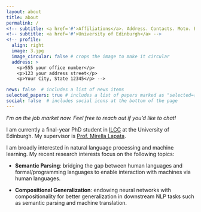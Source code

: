 ```yaml
---
layout: about
title: about
permalink: /
<!-- subtitle: <a href='#'>Affiliations</a>. Address. Contacts. Moto. Etc. -->
<!-- subtitle: <a href='#'>University of Edinburgh</a> -->
<!-- profile:
  align: right
  image: 3.jpg
  image_circular: false # crops the image to make it circular
  address: >
    <p>555 your office number</p>
    <p>123 your address street</p>
    <p>Your City, State 12345</p> -->

news: false  # includes a list of news items
selected_papers: true # includes a list of papers marked as "selected={true}"
social: false  # includes social icons at the bottom of the page
---
```


*I'm on the job market now. Feel free to reach out if you’d like to chat!*


I am currently a final-year PhD student in [ILCC](https://web.inf.ed.ac.uk/ilcc) at the University of Edinburgh. My supervisor is [Prof. Mirella Lapata](http://homepages.inf.ed.ac.uk/mlap/). 

I am broadly interested in natural language processing and machine learning. My recent research interests focus on the following topics:

- **Semantic Parsing**: bridging the gap between human languages and formal/programming languages to enable interaction with machines via human languages.

- **Compositional Generalization**: endowing neural networks with compositionality for better generalization in downstream NLP tasks such as semantic parsing and machine translation.

<!-- 

During my PhD, I primarily focus on **endowing neural networks with compositionality for better generalization in downstream NLP tasks such as semantic parsing and machine translation.** I believe that the ability to robustly re-compose exsiting knowledge and skills in novel scenario is critical to many high-level cognitive abilities beyond language.

I have attempted to approach this problem from two different perspectives:

- Marrying symbolic structure with neural nerworks ([Semantic Tagging](https://aclanthology.org/2021.findings-emnlp.88.pdf))

- Devising new neural achitecture learning disentangled representations ([Dangle](https://aclanthology.org/2022.acl-long.293.pdf), [R-Dangle](https://arxiv.org/pdf/2212.05982.pdf)) -->
<!-- 
Write your biography here. Tell the world about yourself. Link to your favorite [subreddit](http://reddit.com). You can put a picture in, too. The code is already in, just name your picture `prof_pic.jpg` and put it in the `img/` folder. -->


<!-- Put your address / P.O. box / other info right below your picture. You can also disable any these elements by editing `profile` property of the YAML header of your `_pages/about.md`. Edit `_bibliography/papers.bib` and Jekyll will render your [publications page](/al-folio/publications/) automatically. -->

<!-- Link to your social media connections, too. This theme is set up to use [Font Awesome icons](http://fortawesome.github.io/Font-Awesome/) and [Academicons](https://jpswalsh.github.io/academicons/), like the ones below. Add your Facebook, Twitter, LinkedIn, Google Scholar, or just disable all of them. -->
